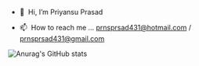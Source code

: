 - 👋 &nbsp;Hi, I’m Priyansu Prasad

- 📫 &nbsp;How to reach me ... prnsprsad431@hotmail.com / prnsprsad431@gmail.com

![Anurag's GitHub stats](https://github-readme-stats.vercel.app/api?username=Priyansu431&show_icons=true&theme=radical)


<!---
Priyansu431/Priyansu431 is a ✨ special ✨ repository because its `README.md` (this file) appears on your GitHub profile.
You can click the Preview link to take a look at your changes.
--->
